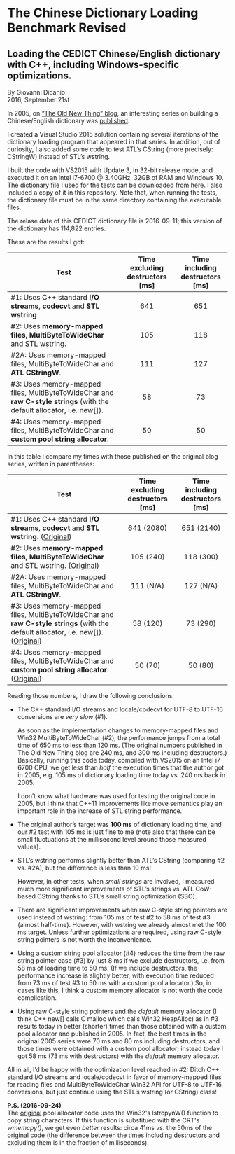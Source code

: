 # The Chinese Dictionary Loading Benchmark Revised

## Loading the CEDICT Chinese/English dictionary with C++, including Windows-specific optimizations.

By Giovanni Dicanio  
2016, September 21st

In 2005, on [“The Old New Thing” blog](https://blogs.msdn.microsoft.com/oldnewthing/), an interesting series on building a Chinese/English dictionary was [published](https://blogs.msdn.microsoft.com/oldnewthing/20050510-55/?p=35673).

I created a Visual Studio 2015 solution containing several iterations of the dictionary loading program that appeared in that series. In addition, out of curiosity, I also added some code to test ATL’s CString (more precisely: CStringW) instead of STL’s wstring.

I built the code with VS2015 with Update 3, in 32-bit release mode, and executed it on an Intel i7-6700 @ 3.40GHz, 32GB of RAM and Windows 10.
The dictionary file I used for the tests can be downloaded from [here](http://www.mdbg.net/chindict/chindict.php?page=cc-cedict). I also included a copy of it in this repository. Note that, when running the tests, the dictionary file must be in the same directory containing the executable files.

The relase date of this CEDICT dictionary file is 2016-09-11; this version of the dictionary has 114,822 entries.

These are the results I got:

| Test  | Time excluding destructors [ms] | Time including destructors [ms] |
| ----- |:-------------------------------:|:-------------------------------:|
| #1: Uses C++ standard **I/O streams**, **codecvt** and **STL wstring**. | 641 | 651 |
| #2: Uses **memory-mapped files, MultiByteToWideChar** and STL wstring. | 105 | 118 |
| #2A: Uses memory-mapped files, MultiByteToWideChar and **ATL CStringW**. | 111 | 127 |
| #3: Uses memory-mapped files, MultiByteToWideChar and **raw C-style strings** (with the default allocator, i.e. new[]). | 58 | 73 |
| #4: Uses memory-mapped files, MultiByteToWideChar and **custom pool string allocator**. | 50 | 50 |

In this table I compare my times with those published on the original blog series, written in parentheses:

| Test  | Time excluding destructors [ms] | Time including destructors [ms] |
| ----- |:----------------------------------------------------:|:----------------------------------------------------:|
| #1: Uses C++ standard **I/O streams**, **codecvt** and **STL wstring**. ([Original](https://blogs.msdn.microsoft.com/oldnewthing/20050510-55/?p=35673)) | 641 (2080) | 651 (2140) |
| #2: Uses **memory-mapped files, MultiByteToWideChar** and STL wstring. ([Original](https://blogs.msdn.microsoft.com/oldnewthing/20050516-30/?p=35633)) | 105 (240) | 118 (300) |
| #2A: Uses memory-mapped files, MultiByteToWideChar and **ATL CStringW**. | 111 (N/A) | 127 (N/A) |
| #3: Uses memory-mapped files, MultiByteToWideChar and **raw C-style strings** (with the default allocator, i.e. new[]). ([Original](https://blogs.msdn.microsoft.com/oldnewthing/20050518-42/?p=35613)) | 58 (120) | 73 (290) |
| #4: Uses memory-mapped files, MultiByteToWideChar and **custom pool string allocator**. ([Original](https://blogs.msdn.microsoft.com/oldnewthing/20050519-00/?p=35603)) | 50 (70) | 50 (80) |

Reading those numbers, I draw the following conclusions:

* The C++ standard I/O streams and locale/codecvt for UTF-8 to UTF-16 conversions are _very slow_ (#1). 

  As soon as the implementation changes to memory-mapped files and Win32 MultiByteToWideChar (#2), the performance jumps from a total time of 650 ms to less than 120 ms. (The original numbers published in The Old New Thing blog are 240 ms, and 300 ms including destructors.) Basically, running this code today, compiled with VS2015 on an Intel i7-6700 CPU, we get less than _half_ the execution times that the author got in 2005, e.g. 105 ms of dictionary loading time today vs. 240 ms back in 2005.
  
  I don’t know what hardware was used for testing the original code in 2005, but I think that C++11 improvements like move semantics play an important role in the increase of STL string performance.
  
* The original author’s target was **100 ms** of dictionary loading time, and our #2 test with 105 ms is just fine to me (note also that there can be small fluctuations at the millisecond level around those measured values).

* STL’s wstring performs slightly better than ATL’s CString (comparing #2 vs. #2A), but the difference is less than 10 ms!

  However, in other tests, when _small strings_ are involved, I measured much more significant improvements of STL’s strings vs. ATL CoW-based CString thanks to STL’s small string optimization (SSO).
  
* There are significant improvements when raw C-style string pointers are used instead of wstring: from 105 ms of test #2 to 58 ms of test #3 (almost half-time). However, with wstring we already almost met the 100 ms target. Unless further optimizations are required, using raw C-style string pointers is not worth the inconvenience.

* Using a custom string pool allocator (#4) reduces the time from the raw string pointer case (#3) by just 8 ms if we exclude destructors, i.e. from 58 ms of loading time to 50 ms. (If we include destructors, the performance increase is slightly better, with execution time reduced from 73 ms of test #3 to 50 ms with a custom pool allocator.) So, in cases like this, I think a custom memory allocator is not worth the code complication.

*	Using raw C-style string pointers and the _default_ memory allocator (I think C++ new[] calls C malloc which calls Win32 HeapAlloc) as in #3 results today in better (shorter) times than those obtained with a custom pool allocator and published in 2005. In fact, the best times in the original 2005 series were 70 ms and 80 ms including destructors, and those times were obtained with a custom pool allocator; instead today I got 58 ms (73 ms with destructors) with the _default_ memory allocator.

All in all, I’d be happy with the optimization level reached in #2: Ditch C++ standard I/O streams and locale/codecvt in favor of memory-mapped files for reading files and MultiByteToWideChar Win32 API for UTF-8 to UTF-16 conversions, but just continue using the STL’s wstring (or CString) class!

**P.S. (2016-09-24)**  
The [original](https://blogs.msdn.microsoft.com/oldnewthing/20050519-00/?p=35603) pool allocator code uses the Win32's lstrcpynW() function to copy string characters. If this function is substitued with the CRT's _wmemcpy()_, we get even _better_ results: circa 41ms vs. the 50ms of the original code (the difference between the times including destructors and excluding them is in the fraction of milliseconds).
